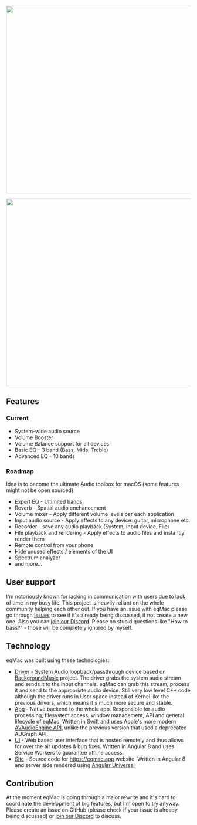 <p align="center">
  <img width="512" src="https://github.com/bitgapp/eqMac/raw/master/assets/logos/promo1.jpg"/>
</p>

<p align="center">
  <img height="512" src="https://github.com/bitgapp/eqMac/raw/master/assets/screenshots/advanced-equalizer.png"/>
</p>

## Features
### Current
* System-wide audio source
* Volume Booster
* Volume Balance support for all devices
* Basic EQ - 3 band (Bass, Mids, Treble)
* Advanced EQ - 10 bands

### Roadmap
Idea is to become the ultimate Audio toolbox for macOS (some features might not be open sourced)
* Expert EQ - Ultimited bands
* Reverb - Spatial audio enchancement
* Volume mixer - Apply different volume levels per each application
* Input audio source - Apply effects to any device: guitar, microphone etc.
* Recorder - save any audio playback (System, Input device, File)
* File playback and rendering - Apply effects to audio files and instantly render them
* Remote control from your phone
* Hide unused effects / elements of the UI
* Spectrum analyzer
* and more...

## User support
I'm notoriously known for lacking in communication with users due to lack of time in my busy life. This project is heavily reliant on the whole community helping each other out. If you have an issue with eqMac please go through [Issues](https://github.com/bitgapp/eqMac/issues) to see if it's already being discussed, if not create a new one. Also you can [join our Discord](https://discord.gg/BA22ceW). Please no stupid questions like "How to bass?" - those will be completely ignored by myself.

## Technology
eqMac was built using these technologies:
* [Driver](https://github.com/bitgapp/eqMac/tree/master/native/driver) - System Audio loopback/passthrough device based on [BackgroundMusic](https://github.com/kyleneideck/BackgroundMusic) project. The driver grabs the system audio stream and sends it to the input channels. eqMac can grab this stream, process it and send to the appropriate audio device. Still very low level C++ code although the driver runs in User space instead of Kernel like the previous drivers, which means it's much more secure and stable.
* [App](https://github.com/bitgapp/eqMac/tree/master/native/app) - Native backend to the whole app. Responsible for audio processing, filesystem access, window management, API and general lifecycle of eqMac. Written in Swift and uses Apple's more modern [AVAudioEngine API](https://developer.apple.com/documentation/avfoundation/avaudioengine), unlike the previous version that used a deprecated AUGraph API.
* [UI](https://github.com/bitgapp/eqMac/tree/master/ui) - Web based user interface that is hosted remotely and thus allows for over the air updates & bug fixes. Written in Angular 8 and uses Service Workers to guarantee offline access.
* [Site](https://github.com/bitgapp/eqMac/tree/master/site) - Source code for https://eqmac.app website. Written in Angular 8 and server side rendered using [Angular Universal](https://github.com/angular/universal)

## Contribution
At the moment eqMac is going through a major rewrite and it's hard to coordinate the development of big features, but I'm open to try anyway. Please create an issue on GitHub (please check if your issue is already being discussed) or [join our Discord](https://discord.gg/BA22ceW) to discuss.

